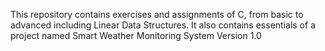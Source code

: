 This repository contains exercises and assignments of C, from basic to advanced including Linear Data Structures.
It also contains essentials of a project named Smart Weather Monitoring System Version 1.0
